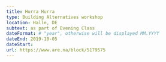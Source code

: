```yaml
---
title: Hurra Hurra
type: Building Alternatives workshop
location: Halle, DE
subtext: as part of Evening Class
dateFormat: # "year", otherwise will be displayed MM.YYYY
dateEnd: 2019-10-05
dateStart:
url: https://www.are.na/block/5179575
---
```

